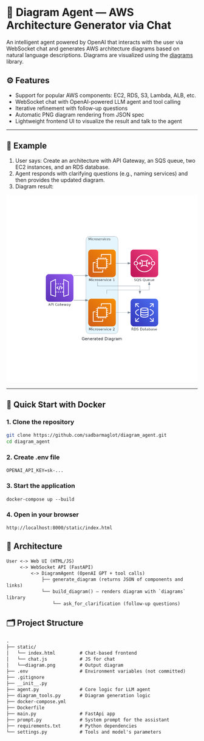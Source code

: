 # 🧠 Diagram Agent — AWS Architecture Generator via Chat

An intelligent agent powered by OpenAI that interacts with the user via WebSocket chat and generates AWS architecture diagrams based on natural language descriptions. Diagrams are visualized using the [diagrams](https://diagrams.mingrammer.com/) library.

## ⚙️ Features

- Support for popular AWS components: EC2, RDS, S3, Lambda, ALB, etc.
- WebSocket chat with OpenAI-powered LLM agent and tool calling
- Iterative refinement with follow-up questions
- Automatic PNG diagram rendering from JSON spec
- Lightweight frontend UI to visualize the result and talk to the agent

---

## 📸 Example

1. User says:
Create an architecture with API Gateway, an SQS queue, two EC2 instances, and an RDS database.
2. Agent responds with clarifying questions (e.g., naming services) and then provides the updated diagram.
3. Diagram result:

![Example](static/diagram.png)

---
## 🚀 Quick Start with Docker

### 1. Clone the repository

```bash
git clone https://github.com/sadbarmaglot/diagram_agent.git
cd diagram_agent
```
### 2. Create .env file
```
OPENAI_API_KEY=sk-...
```
### 3. Start the application
```
docker-compose up --build
```
### 4. Open in your browser
```
http://localhost:8000/static/index.html
```
## 🧠 Architecture
```
User <-> Web UI (HTML/JS)
     <-> WebSocket API (FastAPI)
         <-> DiagramAgent (OpenAI GPT + tool calls)
             ├── generate_diagram (returns JSON of components and links)
             └── build_diagram() — renders diagram with `diagrams` library
                 └── ask_for_clarification (follow-up questions)
```
## 🗂️ Project Structure
```
.
├── static/
│   └── index.html         # Chat-based frontend
│   └── chat.js            # JS for chat 
│   └──diagram.png         # Output diagram
├── .env                   # Environment variables (not committed)
├── .gitignore
├── __init__.py
├── agent.py               # Core logic for LLM agent
├── diagram_tools.py       # Diagram generation logic
├── docker-compose.yml     
├── Dockerfile
├── main.py                # FastApi app
├── prompt.py              # System prompt for the assistant
├── requirements.txt       # Python dependencies
└── settings.py            # Tools and model's parameters
```